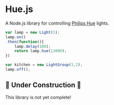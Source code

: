 # Hue.js
A Node.js library for controlling [Philips Hue](http://www2.meethue.com/en-us/) lights.

```javascript
var lamp = new Light(1);
lamp.on()
.then(function(){
    lamp.delay(100);
    return lamp.hue(12000);
})

var kitchen = new LightGroup(1,2);
lamp.off();
```

## :construction: Under Construction :construction:

This library is not yet complete!

